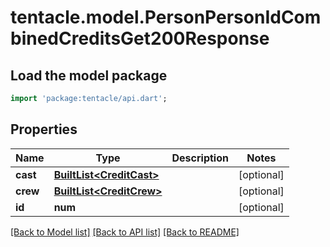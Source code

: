 # tentacle.model.PersonPersonIdCombinedCreditsGet200Response

## Load the model package
```dart
import 'package:tentacle/api.dart';
```

## Properties
Name | Type | Description | Notes
------------ | ------------- | ------------- | -------------
**cast** | [**BuiltList&lt;CreditCast&gt;**](CreditCast.md) |  | [optional] 
**crew** | [**BuiltList&lt;CreditCrew&gt;**](CreditCrew.md) |  | [optional] 
**id** | **num** |  | [optional] 

[[Back to Model list]](../README.md#documentation-for-models) [[Back to API list]](../README.md#documentation-for-api-endpoints) [[Back to README]](../README.md)


